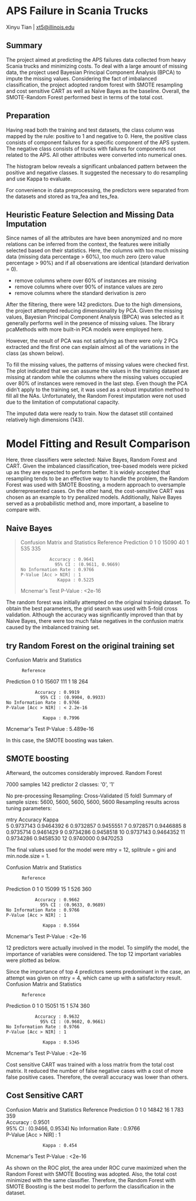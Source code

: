 # APS Failure in Scania Trucks
Xinyu Tian | xt5@illinois.edu

## Summary
The project aimed at predicting the APS failures data collected from heavy Scania trucks and minimizing costs. To deal with a large amount of missing data, the project used Bayesian Principal Component Analysis (BPCA) to impute the missing values. Considering the fact of imbalanced classification, the project adopted random forest with SMOTE resampling and cost sensitive CART as well as Naïve Bayes as the baseline. Overall, the SMOTE-Random Forest performed best in terms of the total cost.

## Preparation
Having read both the training and test datasets, the class column was mapped by the rule: positive to 1 and negative to 0. Here, the positive class consists of component failures for a specific component of the APS system. The negative class consists of trucks with failures for components not related to the APS. All other attributes were converted into numerical ones. 

The histogram below reveals a significant unbalanced pattern between the positive and negative classes. It suggested the necessary to do resampling and use Kappa to evaluate.

For convenience in data preprocessing, the predictors were separated from the datasets and stored as tra_fea and tes_fea.

## Heuristic Feature Selection and Missing Data Imputation
Since names of all the attributes are have been anonymized and no more relations can be inferred from the context, the features were initially selected based on their statistics. Here, the columns with too much missing data (missing data percentage > 60%), too much zero (zero value percentage > 90%) and if all observations are identical (standard derivation = 0).

* remove columns where over 60% of instances are missing
* remove columns where over 90% of instance values are zero
* remove columns where the standard derivation is zero

After the filtering, there were 142 predictors. Due to the high dimensions, the project attempted reducing dimensionality by PCA. Given the missing values, Bayesian Principal Component Analysis (BPCA) was selected as it generally performs well in the presence of missing values.  The library pcaMethods with more built-in PCA models were employed here.

However, the result of PCA was not satisfying as there were only 2 PCs extracted and the first one can explain almost all of the variations in the class (as shown below). 
 
To fill the missing values, the patterns of missing values were checked first. The plot indicated that we can assume the values in the training dataset are missing at random while the columns where the missing values occupied over 80% of instances were removed in the last step. Even though the PCA didn’t apply to the training set, it was used as a robust imputation method to fill all the NAs.  Unfortunately, the Random Forest imputation were not used due to the limitation of computational capacity. 

The imputed data were ready to train. Now the dataset still contained relatively high dimensions (143).

# Model Fitting and Result Comparison
Here, three classifiers were selected: Naïve Bayes, Random Forest and CART. Given the imbalanced classification, tree-based models were picked up as they are expected to perform better.  It is widely accepted that resampling tends to be an effective way to handle the problem, the Random Forest was used with SMOTE Boosting, a modern approach to oversample underrepresented cases. On the other hand, the cost-sensitive CART was chosen as an example to try penalized models. Additionally, Naïve Bayes served as a probabilistic method and, more important, a baseline to compare with.
## Naive Bayes
> Confusion Matrix and Statistics
>           Reference
> Prediction     0     1
>          0 15090    40
>          1   535   335
>                                           
>                Accuracy : 0.9641          
>                  95% CI : (0.9611, 0.9669)
>     No Information Rate : 0.9766          
>     P-Value [Acc > NIR] : 1               
>                   Kappa : 0.5225          
>  Mcnemar's Test P-Value : <2e-16          

The random forest was initially attempted on the original training dataset. To obtain the best parameters, the grid search was used with 5-fold cross validation. Although the accuracy was significantly improved than that by Naive Bayes, there were too much false negatives in the confusion matrix caused by the imbalanced training set. 

## try Random Forest on the original training set
Confusion Matrix and Statistics

          Reference
Prediction     0     1
         0 15607   111
         1    18   264
                                          
               Accuracy : 0.9919          
                 95% CI : (0.9904, 0.9933)
    No Information Rate : 0.9766          
    P-Value [Acc > NIR] : < 2.2e-16       
                                          
                  Kappa : 0.7996          
 Mcnemar's Test P-Value : 5.489e-16  

In this case, the SMOTE boosting was taken. 
## SMOTE boosting
Afterward, the outcomes considerably improved.
Random Forest 

7000 samples
 142 predictor
   2 classes: '0', '1' 

No pre-processing
Resampling: Cross-Validated (5 fold) 
Summary of sample sizes: 5600, 5600, 5600, 5600, 5600 
Resampling results across tuning parameters:

  mtry  Accuracy   Kappa    
   5    0.9737143  0.9464392
   6    0.9732857  0.9455551
   7    0.9728571  0.9446885
   8    0.9735714  0.9461429
   9    0.9734286  0.9458518
  10    0.9737143  0.9464352
  11    0.9734286  0.9458530
  12    0.9740000  0.9470253

The final values used for the model were mtry = 12, splitrule = gini and min.node.size = 1.

Confusion Matrix and Statistics

          Reference
Prediction     0     1
         0 15099    15
         1   526   360
                                          
               Accuracy : 0.9662          
                 95% CI : (0.9633, 0.9689)
    No Information Rate : 0.9766          
    P-Value [Acc > NIR] : 1               
                                          
                  Kappa : 0.5564          
 Mcnemar's Test P-Value : <2e-16 

12 predictors were actually involved in the model. To simplify the model, the importance of variables were considered. The top 12 important variables were plotted as below.
 
Since the importance of top 4 predictors seems predominant in the case, an attempt was given on mtry = 4, which came up with a satisfactory result.
Confusion Matrix and Statistics

          Reference
Prediction     0     1
         0 15051    15
         1   574   360
                                          
               Accuracy : 0.9632          
                 95% CI : (0.9602, 0.9661)
    No Information Rate : 0.9766          
    P-Value [Acc > NIR] : 1               
                                          
                  Kappa : 0.5345          
 Mcnemar's Test P-Value : <2e-16   

Cost sensitive CART was trained with a loss matrix from the total cost matrix. It reduced the number of false negative cases with a cost of more false positive cases. Therefore, the overall accuracy was lower than others.
## Cost Sensitive CART
Confusion Matrix and Statistics
          Reference
Prediction     0     1
         0 14842    16
         1   783   359                      
               Accuracy : 0.9501          
                 95% CI : (0.9466, 0.9534)
    No Information Rate : 0.9766          
    P-Value [Acc > NIR] : 1               
                                          
                  Kappa : 0.454           
 Mcnemar's Test P-Value : <2e-16     

As shown on the ROC plot, the area under ROC curve maximized when the Random Forest with SMOTE Boosting was adopted. Also, the total cost minimized with the same classifier. Therefore, the Random Forest with SMOTE Boosting is the best model to perform the classification in the dataset.
